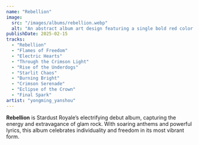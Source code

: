 ```yaml
---
name: "Rebellion"
image:
  src: "/images/albums/rebellion.webp"
  alt: "An abstract album art design featuring a single bold red color with dynamic streaks and shapes resembling lightning and flames, symbolizing energy and defiance."
publishDate: 2025-02-15
tracks:
  - "Rebellion"
  - "Flames of Freedom"
  - "Electric Hearts"
  - "Through the Crimson Light"
  - "Rise of the Underdogs"
  - "Starlit Chaos"
  - "Burning Bright"
  - "Crimson Serenade"
  - "Eclipse of the Crown"
  - "Final Spark"
artist: "yongming_yanshou"
---
```


**Rebellion** is Stardust Royale’s electrifying debut album, capturing the energy and extravagance of glam rock. With soaring anthems and powerful lyrics, this album celebrates individuality and freedom in its most vibrant form.
